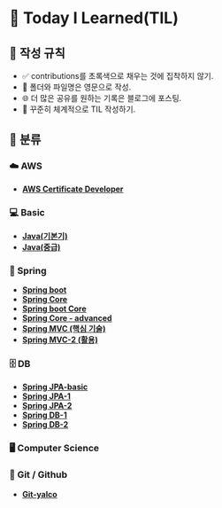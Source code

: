 # 📘 Today I Learned(TIL)

## 📜 작성 규칙
- ✅ contributions를 초록색으로 채우는 것에 집착하지 않기.
- 📂 폴더와 파일명은 영문으로 작성.
- 🌐 더 많은 공유를 원하는 기록은 블로그에 포스팅.
- 📅 꾸준히 체계적으로 TIL 작성하기.

## 📂 분류
### ☁️ AWS
- [**AWS Certificate Developer**](AWS-Associate/README.md)

### 💻 Basic
- [**Java(기본기)**](Java-basic/README.md)
- [**Java(중급)**](Java-mid1/README.md)

### 🌱 Spring
- [**Spring boot**](Spring-boot/README.md)
- [**Spring Core**](Spring-Core/README.md)
- [**Spring boot Core**](Spring-boot-core/README.md)
- [**Spring Core - advanced**](Spring-advanced/README.md)
- [**Spring MVC (핵심 기술)**](Spring-MVC/README.md)
- [**Spring MVC-2 (활용)**](Spring-MVC-2/README.md)

### 🗄 DB
- [**Spring JPA-basic**](Spring-Jpa-basic/README.md)
- [**Spring JPA-1**](Spring-Jpa-1/README.md)
- [**Spring JPA-2**](Spring-Jpa-2/README.md)
- [**Spring DB-1**](Spring-DB-1/README.md)
- [**Spring DB-2**](Spring-DB-2/README.md)

### 🖥 Computer Science

### 🌟 Git / Github
- [**Git-yalco**](Git-yalco)
